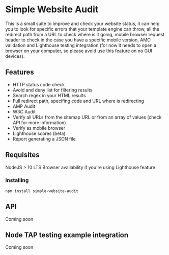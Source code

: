 # Simple Website Audit

This is a small suite to improve and check your website status, it can help you to look for specific errors that your template engine can throw, all the redirect path from a URL to check where is it going, mobile browser request header to check in the case you have a specific mobile version, AMO validation and  Lighthouse testing integration (for now it needs to open a browser on your computer, so please avoid use this feature on no GUI devices).

## Features

- HTTP status code check
- Avoid and deny list for filtering results
- Search regex in your HTML results
- Full redirect path, specifing code and URL where is redirecting
- AMP Audit
- W3C Audit
- Verify all URLs from the sitemap URL or from an array of values (check API for more information)
- Verify as mobile browser
- Lighthouse scores (beta)
- Report generating a JSON file

## Requisites

NodeJS > 10 LTS
Browser availability if you're using Lighthouse feature

### Installing

```
npm install simple-website-audit
```

## API

Coming soon

## Node TAP testing example integration

Coming soon

